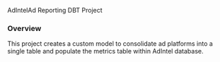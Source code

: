 AdIntelAd Reporting DBT Project

### Overview

This project creates a custom model to consolidate ad platforms into a single table and populate the metrics table within AdIntel database.
